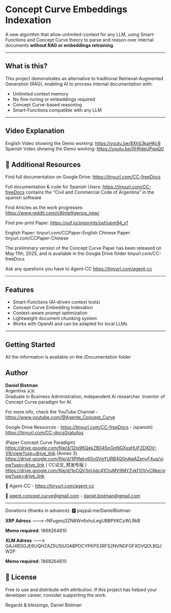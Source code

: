 
# Concept Curve Embeddings Indexation

A new algorithm that allow unlimited-context for any LLM, using Smart-Functions and Concept Curve theory to parse and reason over internal documents **without RAG or embeddings retraining**.

---

##  What is this?

This project demonstrates an alternative to traditional Retrieval-Augmented Generation (RAG), enabling AI to process internal documentation with:

-  Unlimited context memory
-  No fine-tuning or embeddings required
-  Concept Curve-based reasoning
-  Smart-Functions compatible with any LLM

---

## Video Explanation

English Video showing the Demo working: https://youtu.be/8XhS3kaHKc8
Spanish Video showing the Demo working: https://youtu.be/0HRdeUPqqQ0



## 📂 Additional Resources

Find full documentation on Google Drive: https://tinyurl.com/CC-freeDocs

Full documentation & code for Spanish Users: https://tinyurl.com/CC-freeDocs contains the "Civil and Commercial Code of Argentina" in the spanish software

Find Articles as the work progresses: https://www.reddit.com/r/AIntelligence_new/

Find pre-print Paper: https://osf.io/preprints/osf/upm94_v1

English Paper: tinyurl.com/CCPaper-English
Chinese Paper: tinyurl.com/CCPaper-Chinese


The preliminary version of the Concept Curve Paper has been released on May 11th, 2025, and is available in the Google Drive folder tinyurl.com/CC-freeDocs

Ask any questions you have to Agent-CC
https://tinyurl.com/agent-cc

---

##  Features

- Smart-Functions (AI-driven context tools)
- Concept Curve Embedding Indexation
- Context-aware prompt optimization
- Lightweight document chunking system
- Works with OpenAI and can be adapted for local LLMs

---

##  Getting Started
All the information is available on the /Documentation folder

##  Author

**Daniel Bistman**  
Argentina 🇦🇷  
Graduate in Business Administration, independent AI researcher. Inventor of Concept Curve paradigm for AI.

For more info, check the
YouTube Channel - https://www.youtube.com/@Agente_Concept_Curve

 Google Drive Resources - https://tinyurl.com/CC-freeDocs - (spanish) https://tinyurl.com/CC-docsGratuitos
 
 (Paper Concept Curve Paradigm) https://drive.google.com/file/d/12ni96QekZB04SpGnNGXssHUF2DXDV-V8/view?usp=drive_link
 (Annex 3) https://drive.google.com/file/d/1lPtfeky60o0VgYURB4Q0nAwAZenyF4up/view?usp=drive_link
 ( CC论文_预发布版 ) https://drive.google.com/file/d/1pCQV3nUjdc41CtuMV9MYZykf1OVvC6ke/view?usp=drive_link

💬 Agent-CC - https://tinyurl.com/agent-cc

📧 agent.concept.curve@gmail.com - daniel.bistman@gmail.com



---
Donations (thanks in advance): 🅿️ paypal.me/DanielBistman

**XRP Adress** --->   rNFugeoj3ZN8Wv6xhuLegUBBPXKCyWLRkB

**Memo required**:    1868264810

**XLM Adress** --->   GAJ4BSGJE6UQHZAZ5U5IUOABPDCYPKPS3RFS2NVNGFGFXGVQDLBQJW2P

**Memo required**:    1868264810


## 📜 License
Free to use and distribute with attribution.
If this project has helped your developer career, consider supporting the work.


Regards & blessings,
Daniel Bistman
